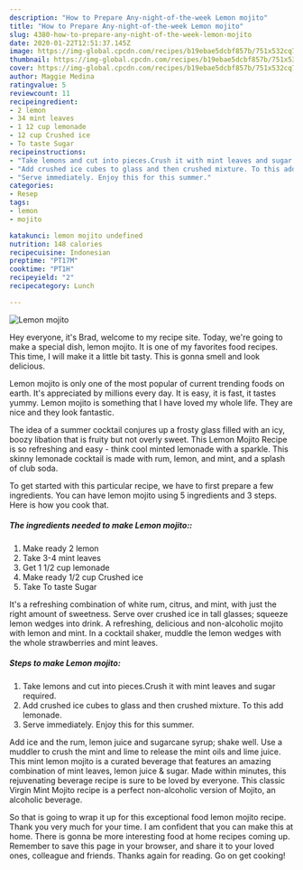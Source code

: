 ```yaml
---
description: "How to Prepare Any-night-of-the-week Lemon mojito"
title: "How to Prepare Any-night-of-the-week Lemon mojito"
slug: 4380-how-to-prepare-any-night-of-the-week-lemon-mojito
date: 2020-01-22T12:51:37.145Z
image: https://img-global.cpcdn.com/recipes/b19ebae5dcbf857b/751x532cq70/lemon-mojito-recipe-main-photo.jpg
thumbnail: https://img-global.cpcdn.com/recipes/b19ebae5dcbf857b/751x532cq70/lemon-mojito-recipe-main-photo.jpg
cover: https://img-global.cpcdn.com/recipes/b19ebae5dcbf857b/751x532cq70/lemon-mojito-recipe-main-photo.jpg
author: Maggie Medina
ratingvalue: 5
reviewcount: 11
recipeingredient:
- 2 lemon
- 34 mint leaves
- 1 12 cup lemonade
- 12 cup Crushed ice
- To taste Sugar
recipeinstructions:
- "Take lemons and cut into pieces.Crush it with mint leaves and sugar required."
- "Add crushed ice cubes to glass and then crushed mixture. To this add lemonade."
- "Serve immediately. Enjoy this for this summer."
categories:
- Resep
tags:
- lemon
- mojito

katakunci: lemon mojito undefined
nutrition: 148 calories
recipecuisine: Indonesian
preptime: "PT17M"
cooktime: "PT1H"
recipeyield: "2"
recipecategory: Lunch

---
```



![Lemon mojito](https://img-global.cpcdn.com/recipes/b19ebae5dcbf857b/751x532cq70/lemon-mojito-recipe-main-photo.jpg)

Hey everyone, it's Brad, welcome to my recipe site. Today, we're going to make a special dish, lemon mojito. It is one of my favorites food recipes. This time, I will make it a little bit tasty. This is gonna smell and look delicious.

Lemon mojito is only one of the most popular of current trending foods on earth. It's appreciated by millions every day. It is easy, it is fast, it tastes yummy. Lemon mojito is something that I have loved my whole life. They are nice and they look fantastic.

The idea of a summer cocktail conjures up a frosty glass filled with an icy, boozy libation that is fruity but not overly sweet. This Lemon Mojito Recipe is so refreshing and easy - think cool minted lemonade with a sparkle. This skinny lemonade cocktail is made with rum, lemon, and mint, and a splash of club soda.


To get started with this particular recipe, we have to first prepare a few ingredients. You can have lemon mojito using 5 ingredients and 3 steps. Here is how you cook that.

##### The ingredients needed to make Lemon mojito::

1. Make ready 2 lemon
1. Take 3-4 mint leaves
1. Get 1 1/2 cup lemonade
1. Make ready 1/2 cup Crushed ice
1. Take To taste Sugar


It&#39;s a refreshing combination of white rum, citrus, and mint, with just the right amount of sweetness. Serve over crushed ice in tall glasses; squeeze lemon wedges into drink. A refreshing, delicious and non-alcoholic mojito with lemon and mint. In a cocktail shaker, muddle the lemon wedges with the whole strawberries and mint leaves. 

##### Steps to make Lemon mojito:

1. Take lemons and cut into pieces.Crush it with mint leaves and sugar required.
1. Add crushed ice cubes to glass and then crushed mixture. To this add lemonade.
1. Serve immediately. Enjoy this for this summer.


Add ice and the rum, lemon juice and sugarcane syrup; shake well. Use a muddler to crush the mint and lime to release the mint oils and lime juice. This mint lemon mojito is a curated beverage that features an amazing combination of mint leaves, lemon juice &amp; sugar. Made within minutes, this rejuvenating beverage recipe is sure to be loved by everyone. This classic Virgin Mint Mojito recipe is a perfect non-alcoholic version of Mojito, an alcoholic beverage. 

So that is going to wrap it up for this exceptional food lemon mojito recipe. Thank you very much for your time. I am confident that you can make this at home. There is gonna be more interesting food at home recipes coming up. Remember to save this page in your browser, and share it to your loved ones, colleague and friends. Thanks again for reading. Go on get cooking!
